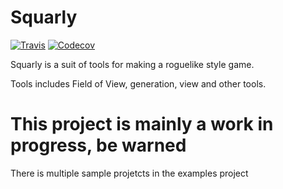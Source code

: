 # Squarly

[![Travis](https://img.shields.io/travis/beaussart/squarly.svg?style=flat-square)](https://travis-ci.org/beaussart/squarly) 
[![Codecov](https://img.shields.io/codecov/c/github/beaussart/squarly.svg?style=flat-square)](https://codecov.io/gh/beaussart/squarly)


Squarly is a suit of tools for making a roguelike style game.

Tools includes Field of View, generation, view and other tools.


# This project is mainly a work in progress, be warned

There is multiple sample projetcts in the examples project



